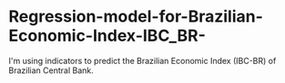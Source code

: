 # Regression-model-for-Brazilian-Economic-Index-IBC_BR-
I'm using indicators to predict the Brazilian Economic Index (IBC-BR) of Brazilian Central Bank.
